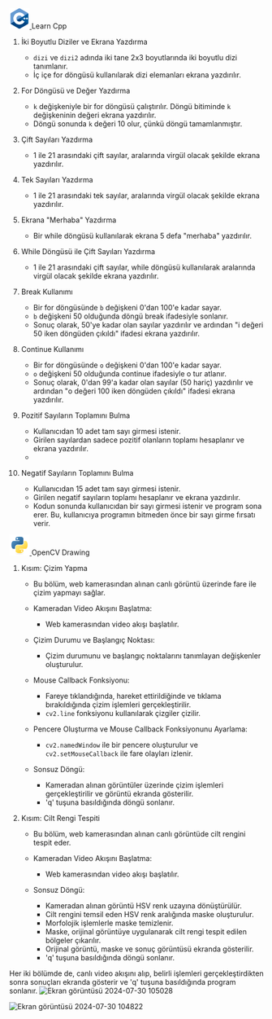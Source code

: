 <a href="https://www.cplusplus.com/" target="_blank" rel="noreferrer"> 
    <img src="https://raw.githubusercontent.com/devicons/devicon/master/icons/cplusplus/cplusplus-original.svg" alt="cplusplus" width="40" height="40"/> 
</a>Learn Cpp <br>

1. İki Boyutlu Diziler ve Ekrana Yazdırma
   - `dizi` ve `dizi2` adında iki tane 2x3 boyutlarında iki boyutlu dizi tanımlanır.
   - İç içe for döngüsü kullanılarak dizi elemanları ekrana yazdırılır.

2. For Döngüsü ve Değer Yazdırma
   - `k` değişkeniyle bir for döngüsü çalıştırılır. Döngü bitiminde `k` değişkeninin değeri ekrana yazdırılır.
   - Döngü sonunda `k` değeri 10 olur, çünkü döngü tamamlanmıştır.

3. Çift Sayıları Yazdırma
   - 1 ile 21 arasındaki çift sayılar, aralarında virgül olacak şekilde ekrana yazdırılır.

4. Tek Sayıları Yazdırma
   - 1 ile 21 arasındaki tek sayılar, aralarında virgül olacak şekilde ekrana yazdırılır.

5. Ekrana "Merhaba" Yazdırma <br>
   - Bir while döngüsü kullanılarak ekrana 5 defa "merhaba" yazdırılır.

6. While Döngüsü ile Çift Sayıları Yazdırma
   - 1 ile 21 arasındaki çift sayılar, while döngüsü kullanılarak aralarında virgül olacak şekilde ekrana yazdırılır.

7. Break Kullanımı
   - Bir for döngüsünde `b` değişkeni 0'dan 100'e kadar sayar.
   - `b` değişkeni 50 olduğunda döngü break ifadesiyle sonlanır.
   - Sonuç olarak, 50'ye kadar olan sayılar yazdırılır ve ardından "i değeri 50 iken döngüden çıkıldı" ifadesi ekrana yazdırılır.

8. Continue Kullanımı
   - Bir for döngüsünde `o` değişkeni 0'dan 100'e kadar sayar.
   - `o` değişkeni 50 olduğunda continue ifadesiyle o tur atlanır.
   - Sonuç olarak, 0'dan 99'a kadar olan sayılar (50 hariç) yazdırılır ve ardından "o değeri 100 iken döngüden çıkıldı" ifadesi ekrana yazdırılır.

9. Pozitif Sayıların Toplamını Bulma
   - Kullanıcıdan 10 adet tam sayı girmesi istenir.
   - Girilen sayılardan sadece pozitif olanların toplamı hesaplanır ve ekrana yazdırılır.
   - 

10. Negatif Sayıların Toplamını Bulma
    - Kullanıcıdan 15 adet tam sayı girmesi istenir.
    - Girilen negatif sayıların toplamı hesaplanır ve ekrana yazdırılır.
    - Kodun sonunda kullanıcıdan bir sayı girmesi istenir ve program sona erer. Bu, kullanıcıya programın bitmeden önce bir sayı girme fırsatı verir.

<a href="https://www.python.org" target="_blank" rel="noreferrer"> 
    <img src="https://raw.githubusercontent.com/devicons/devicon/master/icons/python/python-original.svg" alt="python" width="40" height="40"/> 
</a> 
OpenCV Drawing <br>

1. Kısım: Çizim Yapma
   - Bu bölüm, web kamerasından alınan canlı görüntü üzerinde fare ile çizim yapmayı sağlar.
   
   - Kameradan Video Akışını Başlatma:
     - Web kamerasından video akışı başlatılır.
   
   - Çizim Durumu ve Başlangıç Noktası:
     - Çizim durumunu ve başlangıç noktalarını tanımlayan değişkenler oluşturulur.
   
   - Mouse Callback Fonksiyonu:
     - Fareye tıklandığında, hareket ettirildiğinde ve tıklama bırakıldığında çizim işlemleri gerçekleştirilir.
     - `cv2.line` fonksiyonu kullanılarak çizgiler çizilir.
   
   - Pencere Oluşturma ve Mouse Callback Fonksiyonunu Ayarlama:
     - `cv2.namedWindow` ile bir pencere oluşturulur ve `cv2.setMouseCallback` ile fare olayları izlenir.
   
   - Sonsuz Döngü:
     - Kameradan alınan görüntüler üzerinde çizim işlemleri gerçekleştirilir ve görüntü ekranda gösterilir.
     - 'q' tuşuna basıldığında döngü sonlanır.

2. Kısım: Cilt Rengi Tespiti
   - Bu bölüm, web kamerasından alınan canlı görüntüde cilt rengini tespit eder.
   
   - Kameradan Video Akışını Başlatma:
     - Web kamerasından video akışı başlatılır.
   
   - Sonsuz Döngü:
     - Kameradan alınan görüntü HSV renk uzayına dönüştürülür.
     - Cilt rengini temsil eden HSV renk aralığında maske oluşturulur.
     - Morfolojik işlemlerle maske temizlenir.
     - Maske, orijinal görüntüye uygulanarak cilt rengi tespit edilen bölgeler çıkarılır.
     - Orijinal görüntü, maske ve sonuç görüntüsü ekranda gösterilir.
     - 'q' tuşuna basıldığında döngü sonlanır.

Her iki bölümde de, canlı video akışını alıp, belirli işlemleri gerçekleştirdikten sonra sonuçları ekranda gösterir ve 'q' tuşuna basıldığında program sonlanır.
![Ekran görüntüsü 2024-07-30 105028](https://github.com/user-attachments/assets/887322f9-2f2f-46fa-b311-e08fb4db4a5e)

![Ekran görüntüsü 2024-07-30 104822](https://github.com/user-attachments/assets/5f5e7f44-d6a6-4970-b5c6-c41b2e51c32d)
